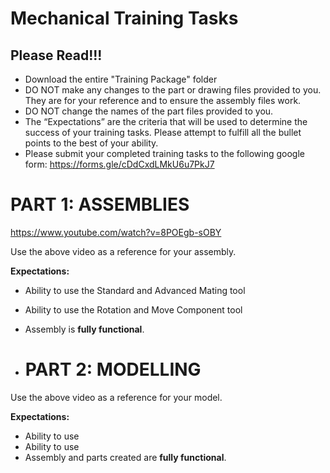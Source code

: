 # Mechanical Training Tasks
## Please Read!!!
- Download the entire "Training Package" folder
- DO NOT make any changes to the part or drawing files provided to you. They are for your reference and to ensure the assembly files work.
- DO NOT change the names of the part files provided to you.
- The “Expectations” are the criteria that will be used to determine the success of your training tasks. Please attempt to fulfill all the bullet points to the best of your ability. 
- Please submit your completed training tasks to the following google form: https://forms.gle/cDdCxdLMkU6u7PkJ7

# PART 1: ASSEMBLIES
https://www.youtube.com/watch?v=8POEgb-sOBY

Use the above video as a reference for your assembly.

**Expectations:**
- Ability to use the Standard and Advanced Mating tool
- Ability to use the Rotation and Move Component tool
- Assembly is **fully functional**.

- # PART 2: MODELLING
Use the above video as a reference for your model.

**Expectations:**
- Ability to use 
- Ability to use 
- Assembly and parts created are **fully functional**.

